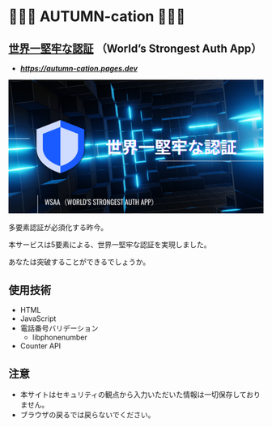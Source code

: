 # 🍁🎃🌰 AUTUMN-cation 🍂🎃🍠
## [世界一堅牢な認証](https://autumn-cation.pages.dev) （World’s Strongest Auth App）

- ***https://autumn-cation.pages.dev***

[![世界一堅牢な認証](images/ogp.png)](https://autumn-cation.pages.dev)


多要素認証が必須化する昨今。

本サービスは5要素による、世界一堅牢な認証を実現しました。

あなたは突破することができるでしょうか。

## 使用技術

- HTML
- JavaScript
- 電話番号バリデーション
  - libphonenumber
- Counter API

## 注意
- 本サイトはセキュリティの観点から入力いただいた情報は一切保存しておりません。
- ブラウザの戻るでは戻らないでください。

